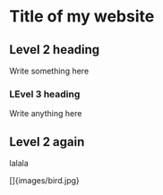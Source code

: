 # Title of my website

## Level 2 heading
Write something here

### LEvel 3 heading
Write anything here

## Level 2 again
lalala

\[]{images/bird.jpg}

